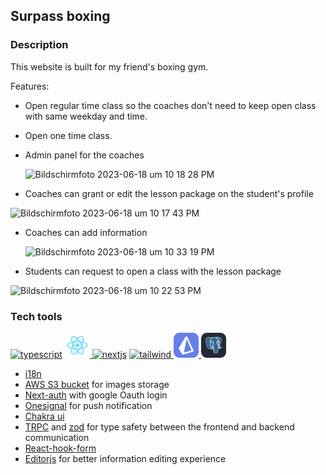 ## Surpass boxing

### Description

This website is built for my friend's boxing gym.

Features:
 - Open regular time class so the coaches don't need to keep open class with same weekday and time.
 - Open one time class.
 - Admin panel for the coaches

   <img width="500" alt="Bildschirmfoto 2023-06-18 um 10 18 28 PM" src="https://github.com/Jimmywu987/surpass-boxing/assets/65562227/281baf1b-aaa6-4e79-a8e7-6f62cbb3fa51">

 - Coaches can grant or edit the lesson package on the student's profile
<img width="250" alt="Bildschirmfoto 2023-06-18 um 10 17 43 PM" src="https://github.com/Jimmywu987/surpass-boxing/assets/65562227/f74285c2-8eff-45cb-a8c8-e6cb1844e45f">

- Coaches can add information

  <img width="300" alt="Bildschirmfoto 2023-06-18 um 10 33 19 PM" src="https://github.com/Jimmywu987/surpass-boxing/assets/65562227/71793834-8e43-4c53-85c8-6b76ad21f5ab">

- Students can request to open a class with the lesson package

<img width="300" alt="Bildschirmfoto 2023-06-18 um 10 22 53 PM" src="https://github.com/Jimmywu987/surpass-boxing/assets/65562227/1b19fc37-a774-489c-a235-f01ddd421fb0">


### Tech tools

<a href="https://www.typescriptlang.org/"><img src="https://camo.githubusercontent.com/ff660f3b34106793e1a8008592156f3127d8465adc82e103b9f2e0ce012c70ec/68747470733a2f2f6564656e742e6769746875622e696f2f537570657254696e7949636f6e732f696d616765732f7376672f747970657363726970742e737667" alt="typescript" width="40" height="40"></a>
<a href="https://reactjs.org/" target="_blank"> <img src="https://raw.githubusercontent.com/github/explore/80688e429a7d4ef2fca1e82350fe8e3517d3494d/topics/react/react.png" alt="react" width="40" height="40"/> </a>
 <a href="https://nextjs.org/"><img src="https://d2eip9sf3oo6c2.cloudfront.net/tags/images/000/001/074/full/nextjs.png" alt="nextjs" width="40" height="40"></a>
<a href="https://tailwindcss.com/" target="_blank"> <img src="https://www.vectorlogo.zone/logos/tailwindcss/tailwindcss-icon.svg" alt="tailwind" width="40" height="40"/> </a>
<a href="https://www.prisma.io/" target="_blank"><img alt="Prisma" width="40px" src="https://github.com/tandpfun/skill-icons/blob/main/icons/Prisma.svg" /> </a>
<a href="https://www.postgresql.org/" target="_blank"><img alt="Postgres" width="40px" src="https://github.com/tandpfun/skill-icons/blob/main/icons/PostgreSQL-Dark.svg" /> </a>

- [i18n](https://www.npmjs.com/package/i18n)
- [AWS S3 bucket](https://aws.amazon.com/de/s3/) for images storage
- [Next-auth](https://next-auth.js.org/) with google Oauth login
- [Onesignal](https://onesignal.com/) for push notification
- [Chakra ui](https://chakra-ui.com/)
- [TRPC](https://trpc.io/) and [zod](https://zod.dev/) for type safety between the frontend and backend communication
- [React-hook-form](https://www.react-hook-form.com/)
- [Editorjs](https://editorjs.io/) for better information editing experience


    
